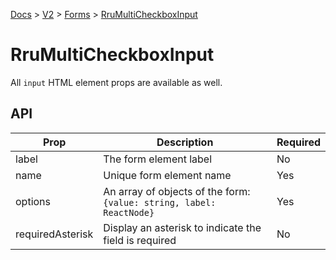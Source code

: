 [Docs](/) > [V2](/docs/v2/get-started) > [Forms](/docs/v2/components/RruForm) > [RruMultiCheckboxInput](/docs/v2/components/RruMultiCheckboxInput)


# RruMultiCheckboxInput
All `input` HTML element props are available as well.

## API

| Prop | Description | Required |
|-|-|-|
| label | The form element label | No |
| name | Unique form element name | Yes |
| options | An array of objects of the form:<br>`{value: string, label: ReactNode}`<br> | Yes |
| requiredAsterisk | Display an asterisk to indicate the field is required | No |

